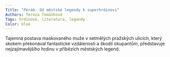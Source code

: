 ```yaml
---
Title: "Pérák: Od městské legendy k superhrdinovi"
Authors: Tereza Tomášková
Tags: hrdinové, literatura, legendy
Color: blue
---
```

Tajemná postava maskovaného muže v setmělých
pražských ulicích, který skokem
překonával fantastické vzdálenosti a škodil
okupantům, představuje nejzajímavějšího
hrdinu v příbězích městských legend.